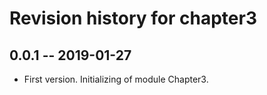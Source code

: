 # Revision history for chapter3

## 0.0.1 -- 2019-01-27

* First version. Initializing of module Chapter3.